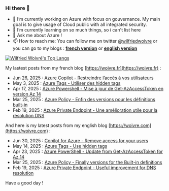 ### Hi there 👋

- 🔭 I’m currently working on Azure with focus on gouvernance. My main goal is to give usage of Cloud public with all integrated security.
- 🌱 I’m currently learning on so much things, so i can't list here
- 💬 Ask me about Azure !
- 📫 How to reach me: You can follow me on twitter [@wilfriedwoivre](https://twitter.com/wilfriedwoivre) or you can go to my blogs : **[french version](https://woivre.fr)** or **[english version](https://woivre.com)**

<!-- [![Wilfried Woivré's GitHub stats](https://github-readme-stats.vercel.app/api?username=wilfriedwoivre&count_private=true&theme=tokyonight&show_icons=true)](#) -->

[![Wilfried Woivré's Top Langs](https://github-readme-stats.vercel.app/api/top-langs/?username=wilfriedwoivre&&layout=compact&theme=tokyonight)](#)

My lastest posts from my french blog [https://woivre.fr](https://woivre.fr) :

<!-- FRENCH-BLOG-POST-LIST:START -->
 - Jun 26, 2025 : [Azure Copilot - Restreindre l’accès à vos utilisateurs](https://woivre.fr/blog/2025/06/azure-copilot-restreindre-lacces-a-vos-utilisateurs)
 - May 3, 2025 : [Azure Tags - Utiliser des hidden tags](https://woivre.fr/blog/2025/05/azure-tags-utiliser-des-hidden-tags)
 - Apr 17, 2025 : [Azure Powershell - Mise à jour de Get-AzAccessToken en version Az 14](https://woivre.fr/blog/2025/04/azure-powershell-mise-a-jour-de-getazaccesstoken-en-version-az-14)
 - Mar 25, 2025 : [Azure Policy - Enfin des versions pour les définitions built-in](https://woivre.fr/blog/2025/03/azure-policy-enfin-des-versions-pour-les-definitions-builtin)
 - Feb 19, 2025 : [Azure Private Endpoint - Une amélioration utile pour la résolution DNS](https://woivre.fr/blog/2025/02/azure-private-endpoint-une-amelioration-utile-pour-la-resolution-dns)<!-- FRENCH-BLOG-POST-LIST:END -->

And here is my latest posts from my english blog [https://woivre.com](https://woivre.com) :

<!-- ENGLISH-BLOG-POST-LIST:START -->
 - Jun 30, 2025 : [Copilot for Azure - Remove access for your users](https://woivre.com/blog/2025/06/copilot-for-azure-remove-access-for-your-users)
 - May 14, 2025 : [Azure Tags - Use hidden tags](https://woivre.com/blog/2025/05/azure-tags-use-hidden-tags)
 - Apr 23, 2025 : [Azure PowerShell - Update from Get-AzAccessToken for Az 14](https://woivre.com/blog/2025/04/azure-powershell-update-from-getazaccesstoken-for-az-14)
 - Mar 25, 2025 : [Azure Policy - Finally versions for the Built-in definitions](https://woivre.com/blog/2025/03/azure-policy-finally-versions-for-the-built-in-definitions)
 - Feb 19, 2025 : [Azure Private Endpoint - Useful improvement for DNS resolution](https://woivre.com/blog/2025/02/azure-private-endpoint-useful-improvement-for-dns-resolution)<!-- ENGLISH-BLOG-POST-LIST:END -->

Have a good day !

